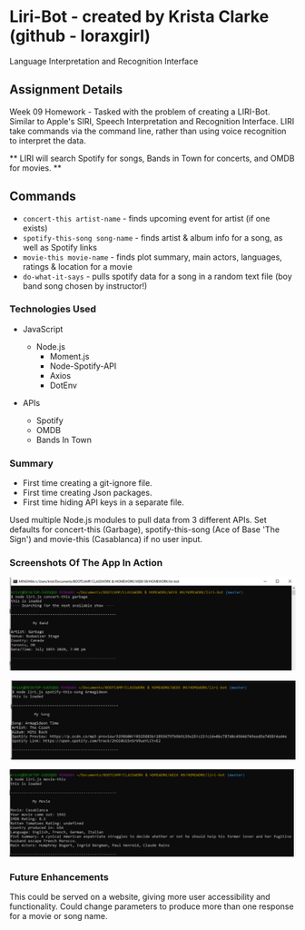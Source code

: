 # Liri-Bot - created by Krista Clarke (github - loraxgirl)
Language Interpretation and Recognition Interface

## Assignment Details
Week 09 Homework - Tasked with the problem of creating a LIRI-Bot. Similar to Apple's SIRI, Speech Interpretation and Recognition Interface. LIRI take commands via the command line, rather than using voice recognition to interpret the data.

** LIRI will search Spotify for songs, Bands in Town for concerts, and OMDB for movies. **


## Commands
+ `concert-this artist-name` - finds upcoming event for artist (if one exists)
+ `spotify-this-song song-name` - finds artist & album info for a song, as well as Spotify links
+ `movie-this movie-name` - finds plot summary, main actors, languages, ratings & location for a movie
+ `do-what-it-says` - pulls spotify data for a song in a random text file (boy band song chosen by instructor!)


### Technologies Used
* JavaScript
  * Node.js
    * Moment.js
    * Node-Spotify-API
    * Axios
    * DotEnv

* APIs
  * Spotify
  * OMDB
  * Bands In Town


### Summary
+ First time creating a git-ignore file.
+ First time creating Json packages. 
+ First time hiding API keys in a separate file. 

Used multiple Node.js modules to pull data from 3 different APIs. 
Set defaults for concert-this (Garbage), spotify-this-song (Ace of Base 'The Sign') and movie-this (Casablanca) if no user input.


### Screenshots Of The App In Action

![concert-this](concert-this.png)

![spotify-this-song](spotify-this-song.png)

![movie-this](movie-this.png)


### Future Enhancements
This could be served on a website, giving more user accessibility and functionality.
Could change parameters to produce more than one response for a movie or song name.
